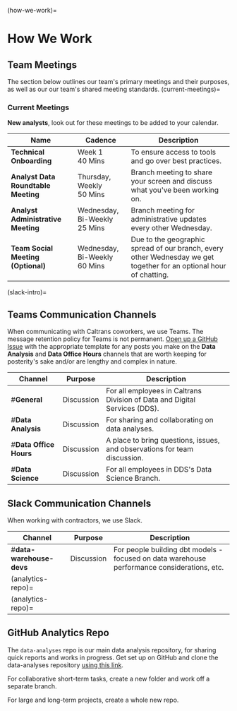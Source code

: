 (how-we-work)=

# How We Work

## Team Meetings

The section below outlines our team's primary meetings and their purposes, as well as our our team's shared meeting standards.
(current-meetings)=

### Current Meetings

**New analysts**, look out for these meetings to be added to your calendar.

| Name                                | Cadence                            | Description                                                                                                         |
| ----------------------------------- | ---------------------------------- | ------------------------------------------------------------------------------------------------------------------- |
| **Technical Onboarding**            | Week 1 <br/> 40 Mins               | To ensure access to tools and go over best practices.                                                               |
| **Analyst Data Roundtable Meeting** | Thursday, Weekly <br/> 50 Mins     | Branch meeting to share your screen and discuss what you've been working on.                                        |
| **Analyst Administrative Meeting**  | Wednesday, Bi-Weekly <br/> 25 Mins | Branch meeting for administrative updates every other Wednesday.                                                    |
| **Team Social Meeting (Optional)**  | Wednesday, Bi-Weekly <br/> 60 Mins | Due to the geographic spread of our branch, every other Wednesday we get together for an optional hour of chatting. |

(slack-intro)=

## Teams Communication Channels

When communicating with Caltrans coworkers, we use Teams. The message retention policy for Teams is not permanent. [Open up a GitHub Issue](https://github.com/cal-itp/data-analyses/issues) with the appropriate template for any posts you make on the **Data Analysis** and **Data Office Hours** channels that are worth keeping for posterity's sake and/or are lengthy and complex in nature.

| Channel                | Purpose    | Description                                                                |
| ---------------------- | ---------- | -------------------------------------------------------------------------- |
| #**General**           | Discussion | For all employees in Caltrans Division of Data and Digital Services (DDS). |
| #**Data Analysis**     | Discussion | For sharing and collaborating on data analyses.                            |
| #**Data Office Hours** | Discussion | A place to bring questions, issues, and observations for team discussion.  |
| #**Data Science**      | Discussion | For all employees in DDS's Data Science Branch.                            |

## Slack Communication Channels

When working with contractors, we use Slack.

| Channel                  | Purpose    | Description                                                                                 |
| ------------------------ | ---------- | ------------------------------------------------------------------------------------------- |
| #**data-warehouse-devs** | Discussion | For people building dbt models - focused on data warehouse performance considerations, etc. |
| (analytics-repo)=        |            |                                                                                             |
| (analytics-repo)=        |            |                                                                                             |

## GitHub Analytics Repo

The `data-analyses` repo is our main data analysis repository, for sharing quick reports and works in progress. Get set up on GitHub and clone the data-analyses repository [using this link](saving-code-jupyter).

For collaborative short-term tasks, create a new folder and work off a separate branch.

For large and long-term projects, create a whole new repo.
